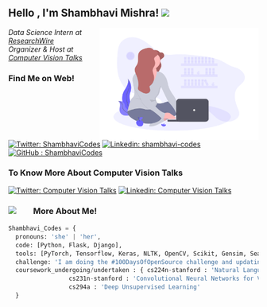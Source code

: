 <h2> Hello , I'm Shambhavi Mishra! <img src="https://media.giphy.com/media/mGcNjsfWAjY5AEZNw6/giphy.gif" width="50"></h2>
<img align='right' src="https://github.com/ShambhaviCodes/ShambhaviCodes/blob/master/undraw_freelancer_b0my.png" width="320">
<p><em>Data Science Intern at <a href="http://www.researchwire.in">ResearchWire</a></br>Organizer & Host at <a href="https://computervisiontalks.github.io/">Computer Vision Talks</a> 
</em></p>


### Find Me on Web! 

[![Twitter: ShambhaviCodes](https://img.shields.io/twitter/follow/ShambhaviCodes?style=social)](https://twitter.com/ShambhaviCodes)
[![Linkedin: shambhavi-codes](https://img.shields.io/badge/-ShambhaviMishra-blue?style=flat-square&logo=Linkedin&logoColor=white&link=https://www.linkedin.com/in/shambhavi-codes/)](https://www.linkedin.com/in/shambhavi-codes/)
[![GitHub : ShambhaviCodes](https://img.shields.io/github/followers/shambhavicodes?label=Follow&style=social)](https://github.com/ShambhaviCodes)


### To Know More About Computer Vision Talks
[![Twitter: Computer Vision Talks](https://img.shields.io/twitter/follow/talks_cv?style=social)](https://twitter.com/talks_cv)
[![Linkedin: Computer Vision Talks](https://img.shields.io/badge/-ComputerVisionTalks-blue?style=flat-square&logo=Linkedin&logoColor=white&link=https://www.linkedin.com/company/computer-vision-talks)](https://www.linkedin.com/company/computer-vision-talks)



 
<h3>More About Me! <img align='left' img src="https://media.giphy.com/media/26n7b7PjSOZJwVCmY/giphy.gif" width="50"></h3>

```Python 3.7
Shambhavi_Codes = {
  pronouns: 'she' | 'her',
  code: [Python, Flask, Django],
  tools: [PyTorch, Tensorflow, Keras, NLTK, OpenCV, Scikit, Gensim, Seaborn, HTML,{ CSS, Docker],
  challenge: 'I am doing the #100DaysOfOpenSource challenge and updating all my past projects on GitHub'
  coursework_undergoing/undertaken : { cs224n-stanford : 'Natural Language Processing with Deep Learning',
                 cs231n-stanford : 'Convolutional Neural Networks for Visual Recognition',
                 cs294a : 'Deep Unsupervised Learning'
  }
```





































